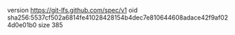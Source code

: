version https://git-lfs.github.com/spec/v1
oid sha256:5537cf502a6814fe41028428154b4dec7e810644608adace42f9af024d0e01b0
size 385

